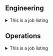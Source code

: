 ## Engineering

<details>

<summary>This is a job listing</summary>

Lorem ipsum dolor sit amet, consectetur adipiscing elit. Vivamus vehicula pharetra nulla non tincidunt. Ut neque neque, ullamcorper id mattis convallis, tincidunt in quam. Pellentesque dictum libero tortor, a malesuada nisl pretium et. Praesent finibus consequat vehicula. Nunc eu justo magna. Pellentesque sit amet turpis in metus aliquam aliquet et quis mi. Vivamus in fringilla ex, nec bibendum urna. In hac habitasse platea dictumst. Maecenas pharetra nisi sed eros mollis, a tincidunt tortor varius. Cras in rutrum turpis, quis molestie ex. Morbi ultrices urna et euismod finibus. In hac habitasse platea dictumst. Nulla volutpat gravida tincidunt. Aenean et diam mauris. Morbi feugiat malesuada felis, ac sodales enim pretium quis. Sed vulputate sapien risus.

</details>

## Operations

<details>
<summary>This is a job listing</summary>

Lorem ipsum dolor sit amet, consectetur adipiscing elit. Vivamus vehicula pharetra nulla non tincidunt. Ut neque neque, ullamcorper id mattis convallis, tincidunt in quam. Pellentesque dictum libero tortor, a malesuada nisl pretium et. Praesent finibus consequat vehicula. Nunc eu justo magna. Pellentesque sit amet turpis in metus aliquam aliquet et quis mi. Vivamus in fringilla ex, nec bibendum urna. In hac habitasse platea dictumst. Maecenas pharetra nisi sed eros mollis, a tincidunt tortor varius. Cras in rutrum turpis, quis molestie ex. Morbi ultrices urna et euismod finibus. In hac habitasse platea dictumst. Nulla volutpat gravida tincidunt. Aenean et diam mauris. Morbi feugiat malesuada felis, ac sodales enim pretium quis. Sed vulputate sapien risus.

</details>
